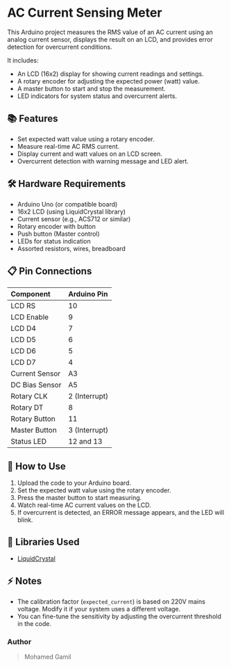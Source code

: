 # AC Current Sensing Meter

This Arduino project measures the RMS value of an AC current using an analog current sensor, displays the result on an LCD, and provides error detection for overcurrent conditions.

It includes:
- An LCD (16x2) display for showing current readings and settings.
- A rotary encoder for adjusting the expected power (watt) value.
- A master button to start and stop the measurement.
- LED indicators for system status and overcurrent alerts.

## 📚 Features
- Set expected watt value using a rotary encoder.
- Measure real-time AC RMS current.
- Display current and watt values on an LCD screen.
- Overcurrent detection with warning message and LED alert.

## 🛠 Hardware Requirements
- Arduino Uno (or compatible board)
- 16x2 LCD (using LiquidCrystal library)
- Current sensor (e.g., ACS712 or similar)
- Rotary encoder with button
- Push button (Master control)
- LEDs for status indication
- Assorted resistors, wires, breadboard

## 📋 Pin Connections
| Component | Arduino Pin |
|:----------|:------------|
| LCD RS    | 10           |
| LCD Enable| 9            |
| LCD D4    | 7            |
| LCD D5    | 6            |
| LCD D6    | 5            |
| LCD D7    | 4            |
| Current Sensor | A3      |
| DC Bias Sensor | A5      |
| Rotary CLK | 2 (Interrupt) |
| Rotary DT | 8           |
| Rotary Button | 11       |
| Master Button | 3 (Interrupt) |
| Status LED | 12 and 13   |

## 🚀 How to Use
1. Upload the code to your Arduino board.
2. Set the expected watt value using the rotary encoder.
3. Press the master button to start measuring.
4. Watch real-time AC current values on the LCD.
5. If overcurrent is detected, an ERROR message appears, and the LED will blink.

## 🧩 Libraries Used
- [LiquidCrystal](https://www.arduino.cc/en/Reference/LiquidCrystal)

## ⚡ Notes
- The calibration factor (`expected_current`) is based on 220V mains voltage. Modify it if your system uses a different voltage.
- You can fine-tune the sensitivity by adjusting the overcurrent threshold in the code.


### Author
> Mohamed Gamil

